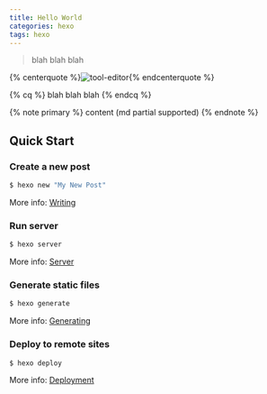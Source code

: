 ```yaml
---
title: Hello World
categories: hexo
tags: hexo
---
```

<!-- HTML方式: 直接在 Markdown 文件中编写 HTML 来调用 -->
<!-- 其中 class="blockquote-center" 是必须的 -->
<blockquote class="blockquote-center">blah blah blah</blockquote>

<!-- 标签 方式，要求版本在0.4.5或以上 -->
{% centerquote %}![tool-editor](http://img0.utuku.china.com/440x0/news/20180712/a7fd615b-4af1-4202-af3f-bad4422e180b.jpg){% endcenterquote %}


<!-- 标签别名 -->
{% cq %} blah blah blah {% endcq %}
<!-- More -->
{% note primary %} content (md partial supported) {% endnote %}

## Quick Start

### Create a new post

``` bash
$ hexo new "My New Post"
```

More info: [Writing](https://hexo.io/docs/writing.html)

### Run server

``` bash
$ hexo server
```

More info: [Server](https://hexo.io/docs/server.html)

### Generate static files

``` bash
$ hexo generate
```

More info: [Generating](https://hexo.io/docs/generating.html)

### Deploy to remote sites

``` bash
$ hexo deploy
```

More info: [Deployment](https://hexo.io/docs/deployment.html)
